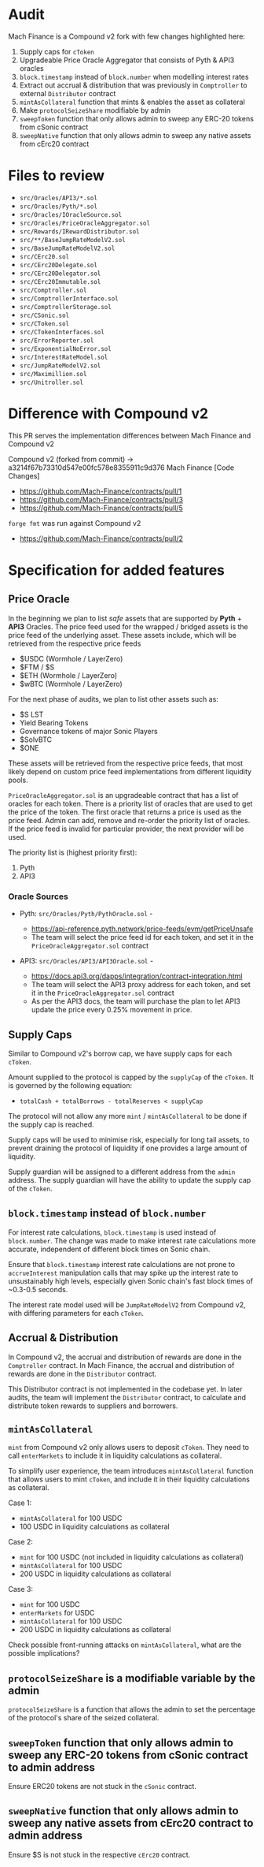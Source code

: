 # Audit

Mach Finance is a Compound v2 fork with few changes highlighted here:
1. Supply caps for `cToken`
2. Upgradeable Price Oracle Aggregator that consists of Pyth & API3 oracles
3. `block.timestamp` instead of `block.number` when modelling interest rates
4. Extract out accrual & distribution that was previously in `Comptroller` to external `Distributor` contract
5. `mintAsCollateral` function that mints & enables the asset as collateral
6. Make `protocolSeizeShare` modifiable by admin
7. `sweepToken` function that only allows admin to sweep any ERC-20 tokens from cSonic contract
8. `sweepNative` function that only allows admin to sweep any native assets from cErc20 contract

# Files to review
- `src/Oracles/API3/*.sol`
- `src/Oracles/Pyth/*.sol`
- `src/Oracles/IOracleSource.sol`
- `src/Oracles/PriceOracleAggregator.sol`
- `src/Rewards/IRewardDistributor.sol`
- `src/**/BaseJumpRateModelV2.sol`
- `src/BaseJumpRateModelV2.sol`
- `src/CErc20.sol`
- `src/CErc20Delegate.sol`
- `src/CErc20Delegator.sol`
- `src/CErc20Immutable.sol`
- `src/Comptroller.sol`
- `src/ComptrollerInterface.sol`
- `src/ComptrollerStorage.sol`
- `src/CSonic.sol`
- `src/CToken.sol`
- `src/CTokenInterfaces.sol`
- `src/ErrorReporter.sol`
- `src/ExponentialNoError.sol`
- `src/InterestRateModel.sol`
- `src/JumpRateModelV2.sol`
- `src/Maximillion.sol`
- `src/Unitroller.sol`


# Difference with Compound v2
This PR serves the implementation differences between Mach Finance and Compound v2 

Compound v2 (forked from commit) -> a3214f67b73310d547e00fc578e8355911c9d376
Mach Finance [Code Changes]
- https://github.com/Mach-Finance/contracts/pull/1 
- https://github.com/Mach-Finance/contracts/pull/3 
- https://github.com/Mach-Finance/contracts/pull/5

`forge fmt` was run against Compound v2 
- https://github.com/Mach-Finance/contracts/pull/2


# Specification for added features

## Price Oracle
In the beginning we plan to list *safe* assets that are supported by **Pyth** + **API3** Oracles.
The price feed used for the wrapped / bridged assets is the price feed of the underlying asset.
These assets include, which will be retrieved from the respective price feeds
- $USDC (Wormhole / LayerZero)
- $FTM / $S
- $ETH (Wormhole / LayerZero)
- $wBTC (Wormhole / LayerZero)


For the next phase of audits, we plan to list other assets such as:
- $S LST
- Yield Bearing Tokens
- Governance tokens of major Sonic Players
- $SolvBTC
- $ONE

These assets will be retrieved from the respective price feeds, that most likely depend on custom price feed implementations from different liquidity pools.

`PriceOracleAggregator.sol` is an upgradeable contract that has a list of oracles for each token. There is a priority list of oracles that are used to get the price of the token. The first oracle that returns a price is used as the price feed. Admin can add, remove and re-order the priority list of oracles. If the price feed is invalid for particular provider, the next provider will be used. 

The priority list is (highest priority first):
1. Pyth
2. API3

### Oracle Sources 
- Pyth: `src/Oracles/Pyth/PythOracle.sol` - 
    - https://api-reference.pyth.network/price-feeds/evm/getPriceUnsafe
    - The team will select the price feed id for each token, and set it in the `PriceOracleAggregator.sol` contract

- API3: `src/Oracles/API3/API3Oracle.sol` - 
    - https://docs.api3.org/dapps/integration/contract-integration.html
    - The team will select the API3 proxy address for each token, and set it in the `PriceOracleAggregator.sol` contract
    - As per the API3 docs, the team will purchase the plan to let API3 update the price every 0.25% movement in price. 

## Supply Caps
Similar to Compound v2's borrow cap, we have supply caps for each `cToken`. 

Amount supplied to the protocol is capped by the `supplyCap` of the `cToken`. It is governed by the following equation:
- `totalCash + totalBorrows - totalReserves < supplyCap`

The protocol will not allow any more `mint` / `mintAsCollateral` to be done if the supply cap is reached.

Supply caps will be used to minimise risk, especially for long tail assets, to prevent draining the protocol of liquidity if one provides a large amount of liquidity.

Supply guardian will be assigned to a different address from the `admin` address. The supply guardian will have the ability to update the supply cap of the `cToken`.

## `block.timestamp` instead of `block.number`

For interest rate calculations, `block.timestamp` is used instead of `block.number`. 
The change was made to make interest rate calculations more accurate, independent of different block times on Sonic chain. 

Ensure that `block.timestamp` interest rate calculations are not prone to `accrueInterest` manipulation calls that may spike up the interest rate to unsustainably high levels, especially given Sonic chain's fast block times of ~0.3-0.5 seconds.

The interest rate model used will be `JumpRateModelV2` from Compound v2, with differing parameters for each `cToken`.

## Accrual & Distribution

In Compound v2, the accrual and distribution of rewards are done in the `Comptroller` contract. In Mach Finance, the accrual and distribution of rewards are done in the `Distributor` contract. 

This Distributor contract is not implemented in the codebase yet. In later audits, the team will implement the `Distributor` contract, to calculate and distribute token rewards to suppliers and borrowers.

## `mintAsCollateral`

`mint` from Compound v2 only allows users to deposit `cToken`. They need to call `enterMarkets` to include it in liquidity calculations as collateral. 

To simplify user experience, the team introduces `mintAsCollateral` function that allows users to mint `cToken`, and include it in their liquidity calculations as collateral.

Case 1:
- `mintAsCollateral` for 100 USDC
- 100 USDC in liquidity calculations as collateral

Case 2:
- `mint` for 100 USDC (not included in liquidity calculations as collateral)
- `mintAsCollateral` for 100 USDC
- 200 USDC in liquidity calculations as collateral

Case 3:
- `mint` for 100 USDC
- `enterMarkets` for USDC
- `mintAsCollateral` for 100 USDC
- 200 USDC in liquidity calculations as collateral

Check possible front-running attacks on `mintAsCollateral`, what are the possible implications?

## `protocolSeizeShare` is a modifiable variable by the admin

`protocolSeizeShare` is a function that allows the admin to set the percentage of the protocol's share of the seized collateral.

## `sweepToken` function that only allows admin to sweep any ERC-20 tokens from cSonic contract to admin address

Ensure ERC20 tokens are not stuck in the `cSonic` contract. 

## `sweepNative` function that only allows admin to sweep any native assets from cErc20 contract to admin address

Ensure $S is not stuck in the respective `cErc20` contract.